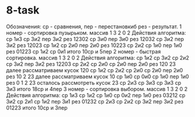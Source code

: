 # 8-task
Обозначения: ср - сравнения, пер - перестановкиб рез - результат.
1 номер - сортировка пузырьком.
массив 1 3 2 0 2 
Действия алгоритма:
ср 1и3
ср 3и2 пер 3и2 рез 12302
ср 3и0 пер 3и0 рез 12032
ср 3и2 пер 3и2 рез 12023
ср 1и2
ср 2и0 пер 2и0 рез 10223
ср 2и2
ср 1и0 пер 1и0 рез 01223
ср 1и2
ср 0и1
итого 10ср и 5пер
2 номер - быстрая сортировка.
массив 1 3 2 0 2
Действия алгоритма:
ср 1и2
ср 3и2
ср 2и2
ср 3и2 пер 3и2 рез 12203
ср 2и2
ср 2и0
ср 2и0 пер 2и0 рез 120 23 далее рассматриваем кусок 120
ср 1и2
ср 2и2
ср 2и0
ср 2и0 пер 2и0 рез 10 2 23 далее рассматриваем кусок 10
ср 1и0
ср 0и0
ср 1и0 пер 1и0 рез 0 1 2 23 осталось рассмотреть кусок 23
ср 2и3
ср 3и3
ср 3и3
ср 3и3
итого 18ср и 4пер
3 номер - сортировка выбором.
массив 1 3 2 0 2 
Действия алгоритма:
ср 1и3
ср 1и2
ср 1и0
ср 0и2 пер 1и0 рез 03212
ср 3и2
ср 2и1
ср 1и2 пер 3и1 рез 01232
ср 2и3
ср 2и2 
ср 3и2 пер 3и2 рез 01223
итого 10ср и 3пер

